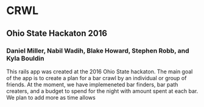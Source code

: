 # CRWL
## Ohio State Hackaton 2016

### Daniel Miller, Nabil Wadih, Blake Howard, Stephen Robb, and Kyla Bouldin

This rails app was created at the 2016 Ohio State hackaton. The main goal of the app is to create a plan for a bar crawl by an individual or group of friends. At the moment, we have implemeneted bar finders, bar path creaters, and a budget to spend for the night with amount spent at each bar. We plan to add more as time allows
